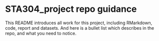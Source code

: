 # STA304_project repo guidance

This README introduces all work for this project, including RMarkdown, code, report and datasets. And here is a bullet list
which describes in the repo, and what you need to notice.

